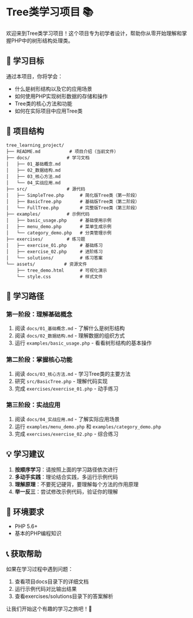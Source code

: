 # Tree类学习项目 📚

欢迎来到Tree类学习项目！这个项目专为初学者设计，帮助你从零开始理解和掌握PHP中的树形结构处理类。

## 🎯 学习目标

通过本项目，你将学会：
- 什么是树形结构以及它的应用场景
- 如何使用PHP实现树形数据的存储和操作
- Tree类的核心方法和功能
- 如何在实际项目中应用Tree类

## 📁 项目结构

```
tree_learning_project/
├── README.md           # 项目介绍（当前文件）
├── docs/              # 学习文档
│   ├── 01_基础概念.md
│   ├── 02_数据结构.md
│   ├── 03_核心方法.md
│   └── 04_实战应用.md
├── src/               # 源代码
│   ├── SimpleTree.php      # 简化版Tree类（第一阶段）
│   ├── BasicTree.php       # 基础版Tree类（第二阶段）
│   └── FullTree.php        # 完整版Tree类（第三阶段）
├── examples/          # 示例代码
│   ├── basic_usage.php     # 基础使用示例
│   ├── menu_demo.php       # 菜单生成示例
│   └── category_demo.php   # 分类管理示例
├── exercises/         # 练习题
│   ├── exercise_01.php     # 基础练习
│   ├── exercise_02.php     # 进阶练习
│   └── solutions/          # 练习答案
└── assets/           # 资源文件
    ├── tree_demo.html      # 可视化演示
    └── style.css           # 样式文件
```

## 🚀 学习路径

### 第一阶段：理解基础概念
1. 阅读 `docs/01_基础概念.md` - 了解什么是树形结构
2. 阅读 `docs/02_数据结构.md` - 理解数据的组织方式
3. 运行 `examples/basic_usage.php` - 看看树形结构的基本操作

### 第二阶段：掌握核心功能
1. 阅读 `docs/03_核心方法.md` - 学习Tree类的主要方法
2. 研究 `src/BasicTree.php` - 理解代码实现
3. 完成 `exercises/exercise_01.php` - 动手练习

### 第三阶段：实战应用
1. 阅读 `docs/04_实战应用.md` - 了解实际应用场景
2. 运行 `examples/menu_demo.php` 和 `examples/category_demo.php`
3. 完成 `exercises/exercise_02.php` - 综合练习

## 💡 学习建议

1. **按顺序学习**：请按照上面的学习路径依次进行
2. **多动手实践**：理论结合实践，多运行示例代码
3. **理解原理**：不要死记硬背，要理解每个方法的作用原理
4. **举一反三**：尝试修改示例代码，验证你的理解

## 🔧 环境要求

- PHP 5.6+
- 基本的PHP编程知识

## 📞 获取帮助

如果在学习过程中遇到问题：
1. 查看项目docs目录下的详细文档
2. 运行示例代码对比输出结果
3. 查看exercises/solutions目录下的答案解析

让我们开始这个有趣的学习之旅吧！🎉
